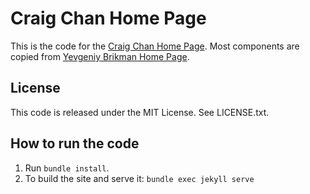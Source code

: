 # Craig Chan Home Page

This is the code for the [Craig Chan Home Page](https://craigchan.github.io). Most components are copied from [Yevgeniy Brikman Home Page](https://www.ybrikman.com).

## License

This code is released under the MIT License. See LICENSE.txt.

## How to run the code

1. Run ```bundle install```.
2. To build the site and serve it: ```bundle exec jekyll serve```